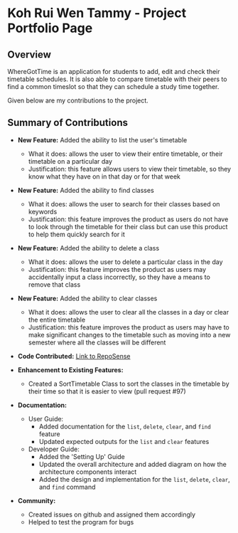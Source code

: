 # Koh Rui Wen Tammy - Project Portfolio Page

## Overview
WhereGotTime is an application for students to add, edit and check their timetable schedules.
It is also able to compare timetable with their peers to find a common timeslot 
so that they can schedule a study time together.

Given below are my contributions to the project.

## Summary of Contributions

* **New Feature:**  Added the ability to list the user's timetable
    * What it does: allows the user to view their entire timetable, or their timetable on a particular day 
    * Justification: this feature allows users to view their timetable, so they know what they have on in that day or for that week

* **New Feature:** Added the ability to find classes
    * What it does: allows the user to search for their classes based on keywords
    * Justification: this feature improves the product as users do not have to look through the timetable for their class but can use this product to help them quickly search for it

* **New Feature:** Added the ability to delete a class
    * What it does: allows the user to delete a particular class in the day
    * Justification: this feature improves the product as users may accidentally input a class incorrectly, so they have a means to remove that class

* **New Feature:** Added the ability to clear classes
    * What it does: allows the user to clear all the classes in a day or clear the entire timetable
    * Justification: this feature improves the product as users may have to make significant changes to the timetable such as moving into a new semester where all the classes will be different 

* **Code Contributed:** [Link to RepoSense](https://nus-cs2113-ay2021s1.github.io/tp-dashboard/#breakdown=true&search=tammykoh&sort=groupTitle&sortWithin=title&since=2020-09-27&timeframe=commit&mergegroup=&groupSelect=groupByRepos&checkedFileTypes=docs~functional-code~test-code~other)

* **Enhancement to Existing Features:**
    * Created a SortTimetable Class to sort the classes in the timetable by their time so that it is easier to view (pull request #97)

* **Documentation:**
    * User Guide:
        * Added documentation for the `list`, `delete`, `clear`, and `find` feature
        * Updated expected outputs for the `list` and `clear` features
    * Developer Guide:
        * Added the 'Setting Up' Guide
        * Updated the overall architecture and added diagram on how the architecture components interact
        * Added the design and implementation for the `list`, `delete`, `clear`, and `find` command
        
* **Community:**
    * Created issues on github and assigned them accordingly
    * Helped to test the program for bugs
    